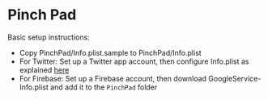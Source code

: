 # Pinch Pad

Basic setup instructions:

- Copy PinchPad/Info.plist.sample to PinchPad/Info.plist
- For Twitter: Set up a Twitter app account, then configure Info.plist as explained [here](https://dev.twitter.com/twitterkit/ios/installation)
- For Firebase: Set up a Firebase account, then download GoogleService-Info.plist and add it to the `PinchPad` folder
